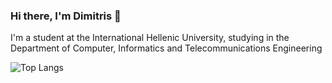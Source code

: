### Hi there, I'm **Dimitris** 👋


I'm a student at the International Hellenic University, studying in the Department of Computer, Informatics and Telecommunications Engineering



![Top Langs](https://github-readme-stats.vercel.app/api/top-langs/?username=JimNikou&theme=tokyonight)





<!--
**JimNikou/JimNikou** is a ✨ _special_ ✨ repository because its `README.md` (this file) appears on your GitHub profile.

Here are some ideas to get you started:

- 🔭 I’m currently working on ...
- 🌱 I’m currently learning ...
- 👯 I’m looking to collaborate on ...
- 🤔 I’m looking for help with ...
- 💬 Ask me about ...
- 📫 How to reach me: ...
- 😄 Pronouns: ...
- ⚡ Fun fact: ...
-->
